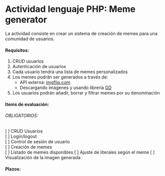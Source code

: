 # Actividad lenguaje PHP: Meme generator

La actividad consiste en crear un sistema de creación de memes para una comunidad de usuarios.  

#### Requisitos:  
1. CRUD usuarios
2. Autenticación de usuarios
3. Cada usuario tendrá una lista de memes personalizados
4. Los memes podrán ser generados a través de:
	- API externa: [imgflip.com](https://imgflip.com/api) 
	- Descargando imágenes y usando librería [GD](https://www.php.net/manual/es/book.image.php)
5. Los usuarios podrán añadir, borrar y filtrar memes por su denominación  

#### Items de evaluación:
###### OBLIGATORIOS:  
[ ] CRUD Usuarios  
[ ] Login/logout  
[ ] Control de sesión de usuario  
[ ] Creación de memes  
	[ ] Listado de memes disponibles
	[ ] Ajuste de literales según el meme
	[ ] Visualización de la imagen generada



#### Plazos:

